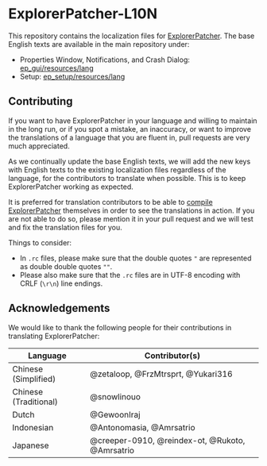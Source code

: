# ExplorerPatcher-L10N

This repository contains the localization files for [ExplorerPatcher](https://github.com/valinet/ExplorerPatcher). The
base English texts are available in the main repository under:

* Properties Window, Notifications, and Crash
  Dialog: [ep_gui/resources/lang](https://github.com/valinet/ExplorerPatcher/tree/master/ep_gui/resources/lang)
* Setup: [ep_setup/resources/lang](https://github.com/valinet/ExplorerPatcher/tree/master/ep_setup/resources/lang)

## Contributing

If you want to have ExplorerPatcher in your language and willing to maintain in the long run, or if you spot a mistake,
an inaccuracy, or want to improve the translations of a language that you are fluent in, pull requests are very much
appreciated.

As we continually update the base English texts, we will add the new keys with English texts to the existing
localization files regardless of the language, for the contributors to translate when possible. This is to keep
ExplorerPatcher working as expected.

It is preferred for translation contributors to be able
to [compile ExplorerPatcher](https://github.com/valinet/ExplorerPatcher/wiki/Compiling) themselves in order to see the
translations in action. If you are not able to do so, please mention it in your pull request and we will test and fix
the translation files for you.

Things to consider:

* In `.rc` files, please make sure that the double quotes `"` are represented as double double quotes `""`.
* Please also make sure that the `.rc` files are in UTF-8 encoding with CRLF (`\r\n`) line endings.

## Acknowledgements

We would like to thank the following people for their contributions in translating ExplorerPatcher:

| Language              | Contributor(s)                                  |
|-----------------------|-------------------------------------------------|
| Chinese (Simplified)  | @zetaloop, @FrzMtrsprt, @Yukari316              |
| Chinese (Traditional) | @snowlinouo                                     |
| Dutch                 | @GewoonIraj                                     |
| Indonesian            | @Antonomasia, @Amrsatrio                        |
| Japanese              | @creeper-0910, @reindex-ot, @Rukoto, @Amrsatrio |
